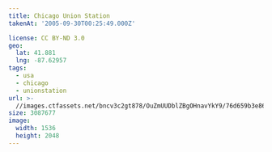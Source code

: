 ```yaml
---
title: Chicago Union Station
takenAt: '2005-09-30T00:25:49.000Z'

license: CC BY-ND 3.0
geo:
  lat: 41.881
  lng: -87.62957
tags:
  - usa
  - chicago
  - unionstation
url: >-
  //images.ctfassets.net/bncv3c2gt878/OuZmUUDblZBgOHnavYkY9/76d659b3e86bb904aaefc4e7c3216c5d/chicago-union-station_4325618660_o
size: 3087677
image:
  width: 1536
  height: 2048
---
```

